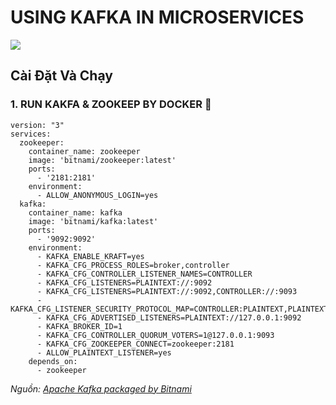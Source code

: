 # **USING KAFKA IN MICROSERVICES** 

![](https://cdn.confluent.io/wp-content/uploads/incompatible-serializers-and-deserializers-2048x637.png)


## Cài Đặt Và Chạy

### **1. RUN KAKFA & ZOOKEEP BY DOCKER 🐳**

```Docker
version: "3"
services:
  zookeeper:
    container_name: zookeeper
    image: 'bitnami/zookeeper:latest'
    ports:
      - '2181:2181'
    environment:
      - ALLOW_ANONYMOUS_LOGIN=yes
  kafka:
    container_name: kafka 
    image: 'bitnami/kafka:latest'
    ports:
      - '9092:9092'
    environment:
      - KAFKA_ENABLE_KRAFT=yes
      - KAFKA_CFG_PROCESS_ROLES=broker,controller
      - KAFKA_CFG_CONTROLLER_LISTENER_NAMES=CONTROLLER
      - KAFKA_CFG_LISTENERS=PLAINTEXT://:9092
      - KAFKA_CFG_LISTENERS=PLAINTEXT://:9092,CONTROLLER://:9093
      - KAFKA_CFG_LISTENER_SECURITY_PROTOCOL_MAP=CONTROLLER:PLAINTEXT,PLAINTEXT:PLAINTEXT
      - KAFKA_CFG_ADVERTISED_LISTENERS=PLAINTEXT://127.0.0.1:9092
      - KAFKA_BROKER_ID=1
      - KAFKA_CFG_CONTROLLER_QUORUM_VOTERS=1@127.0.0.1:9093
      - KAFKA_CFG_ZOOKEEPER_CONNECT=zookeeper:2181
      - ALLOW_PLAINTEXT_LISTENER=yes
    depends_on:
      - zookeeper
```

*Nguồn: [Apache Kafka packaged by Bitnami](https://hub.docker.com/r/bitnami/kafka)* 